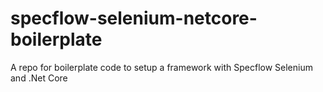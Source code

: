 # specflow-selenium-netcore-boilerplate
A repo for boilerplate code to setup a framework with Specflow Selenium and .Net Core
